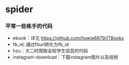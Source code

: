 # spider

### 平常一些练手的代码

- ebook：详见 https://github.com/howie6879/ITBooks
- fb_id: 通过fburl转化为fb_id
- hzu：大二时爬取全校学生信息的代码
- instagram-download：下载instagram图片以及视频
